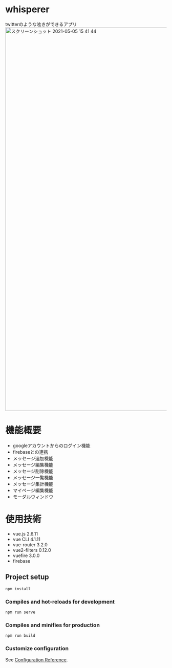 # whisperer
twitterのような呟きができるアプリ  
<img width="1200" alt="スクリーンショット 2021-05-05 15 41 44" src="https://user-images.githubusercontent.com/61370785/117105351-cffd3e00-adb8-11eb-83a8-a46c4da9aedf.png">  


# 機能概要  
 - googleアカウントからのログイン機能  
 - firebaseとの連携
 - メッセージ追加機能  
 - メッセージ編集機能  
 - メッセージ削除機能  
 - メッセージ一覧機能  
 - メッセージ集計機能  
 - マイページ編集機能  
 - モーダルウィンドウ  

# 使用技術  
 - vue.js 2.6.11  
 - vue CLI 4.1.11  
 - vue-router 3.2.0  
 - vue2-filters 0.12.0  
 - vuefire 3.0.0
 - firebase


## Project setup
```
npm install
```

### Compiles and hot-reloads for development
```
npm run serve
```

### Compiles and minifies for production
```
npm run build
```

### Customize configuration
See [Configuration Reference](https://cli.vuejs.org/config/).
